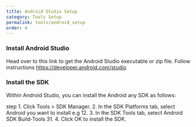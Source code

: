 ```yaml
---
title: Android Studio Setup
category: Tools Setup
permalink: tools/android_setup
order: 4
---
```


### Install Android Studio

Head over to this link to get the Android Studio executable or zip file. Follow instructions 
https://developer.android.com/studio

### Install the SDK
Within Android Studio, you can install the Android any SDK as follows:

step 1. Click Tools > SDK Manager.
2. In the SDK Platforms tab, select Android you want to install e.g 12.
3. In the SDK Tools tab, select Android SDK Build-Tools 31.
4. Click OK to install the SDK.

